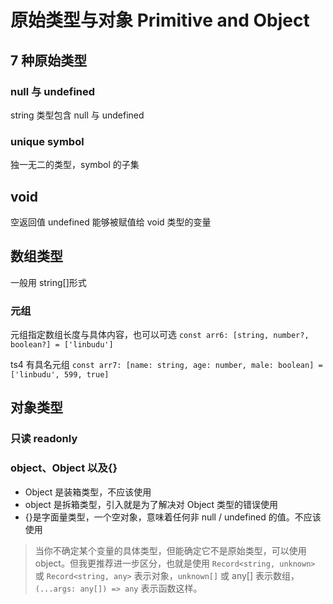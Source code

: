 # 原始类型与对象 Primitive and Object

## 7 种原始类型

### null 与 undefined

string 类型包含 null 与 undefined

### unique symbol

独一无二的类型，symbol 的子集

## void

空返回值
undefined 能够被赋值给 void 类型的变量

## 数组类型

一般用 string[]形式

### 元组

元组指定数组长度与具体内容，也可以可选
`const arr6: [string, number?, boolean?] = ['linbudu']`

ts4 有具名元组
`const arr7: [name: string, age: number, male: boolean] = ['linbudu', 599, true]`

## 对象类型

### 只读 readonly

### object、Object 以及{}

- Object 是装箱类型，不应该使用
- object 是拆箱类型，引入就是为了解决对 Object 类型的错误使用
- {}是字面量类型，一个空对象，意味着任何非 null / undefined 的值。不应该使用

> 当你不确定某个变量的具体类型，但能确定它不是原始类型，可以使用 object。但我更推荐进一步区分，也就是使用 `Record<string, unknown>` 或 `Record<string, any>` 表示对象，`unknown[]` 或 any[] 表示数组，`(...args: any[]) => any` 表示函数这样。
